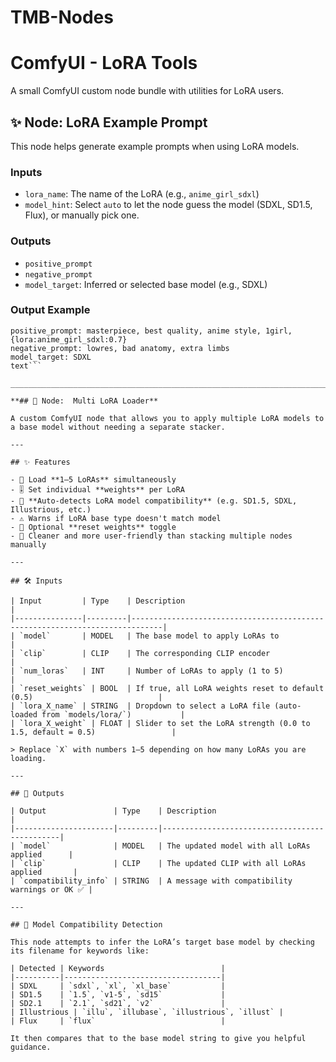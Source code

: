 # TMB-Nodes

# ComfyUI - LoRA Tools

A small ComfyUI custom node bundle with utilities for LoRA users.

## ✨ Node: LoRA Example Prompt

This node helps generate example prompts when using LoRA models.

### Inputs

- `lora_name`: The name of the LoRA (e.g., `anime_girl_sdxl`)
- `model_hint`: Select `auto` to let the node guess the model (SDXL, SD1.5, Flux), or manually pick one.

### Outputs

- `positive_prompt`
- `negative_prompt`
- `model_target`: Inferred or selected base model (e.g., SDXL)

### Output Example

```text
positive_prompt: masterpiece, best quality, anime style, 1girl, {lora:anime_girl_sdxl:0.7}
negative_prompt: lowres, bad anatomy, extra limbs
model_target: SDXL
text```

_______________________________________________________________________________________________________________________________________________________

**## 🧩 Node:  Multi LoRA Loader**

A custom ComfyUI node that allows you to apply multiple LoRA models to a base model without needing a separate stacker.

---

## ✨ Features

- 🔢 Load **1–5 LoRAs** simultaneously
- 🎚 Set individual **weights** per LoRA
- 🧠 **Auto-detects LoRA model compatibility** (e.g. SD1.5, SDXL, Illustrious, etc.)
- ⚠️ Warns if LoRA base type doesn't match model
- 🔁 Optional **reset weights** toggle
- 🧼 Cleaner and more user-friendly than stacking multiple nodes manually

---

## 🛠 Inputs

| Input         | Type    | Description                                                                 |
|---------------|---------|-----------------------------------------------------------------------------|
| `model`       | MODEL   | The base model to apply LoRAs to                                            |
| `clip`        | CLIP    | The corresponding CLIP encoder                                              |
| `num_loras`   | INT     | Number of LoRAs to apply (1 to 5)                                           |
| `reset_weights` | BOOL  | If true, all LoRA weights reset to default (0.5)                            |
| `lora_X_name` | STRING  | Dropdown to select a LoRA file (auto-loaded from `models/lora/`)           |
| `lora_X_weight` | FLOAT | Slider to set the LoRA strength (0.0 to 1.5, default = 0.5)                 |

> Replace `X` with numbers 1–5 depending on how many LoRAs you are loading.

---

## 🔁 Outputs

| Output               | Type    | Description                                   |
|----------------------|---------|-----------------------------------------------|
| `model`              | MODEL   | The updated model with all LoRAs applied      |
| `clip`               | CLIP    | The updated CLIP with all LoRAs applied       |
| `compatibility_info` | STRING  | A message with compatibility warnings or OK ✅ |

---

## 🧠 Model Compatibility Detection

This node attempts to infer the LoRA’s target base model by checking its filename for keywords like:

| Detected | Keywords                          |
|----------|-----------------------------------|
| SDXL     | `sdxl`, `xl`, `xl_base`           |
| SD1.5    | `1.5`, `v1-5`, `sd15`             |
| SD2.1    | `2.1`, `sd21`, `v2`               |
| Illustrious | `illu`, `illubase`, `illustrious`, `illust` |
| Flux     | `flux`                            |

It then compares that to the base model string to give you helpful guidance.

